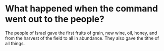 # What happened when the command went out to the people?

The people of Israel gave the first fruits of grain, new wine, oil, honey, and from the harvest of the field to all in abundance. They also gave the tithe of all things. 